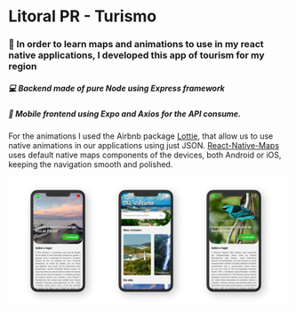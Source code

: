 # Litoral PR - Turismo

### :ocean: In order to learn maps and animations to use in my react native applications, I developed this app of tourism for my region

##### :computer: Backend made of pure Node using Express framework
##### :iphone: Mobile frontend using Expo and Axios for the API consume.

For the animations I used the Airbnb package [Lottie](https://github.com/react-native-community/lottie-react-native), that allow us to use native animations in our applications using just JSON.
[React-Native-Maps](https://github.com/react-native-community/react-native-maps) uses default native maps components of the devices, both Android or iOS, keeping the navigation smooth and polished.

![Mockups](https://github.com/andersonalexdurante/litoralpr-turismo/blob/master/mobile/assets/mockups.jpg)
